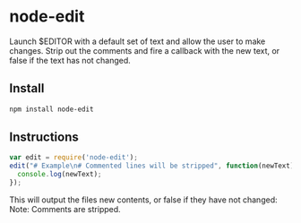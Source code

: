 # node-edit

Launch $EDITOR with a default set of text and allow the user to make changes. Strip out the comments and fire a callback with the new text, or false if the text has not changed.

## Install
```sh
npm install node-edit
```

## Instructions
```javascript
var edit = require('node-edit');
edit("# Example\n# Commented lines will be stripped", function(newText) {
  console.log(newText);
});
```
This will output the files new contents, or false if they have not changed: Note: Comments are stripped.
